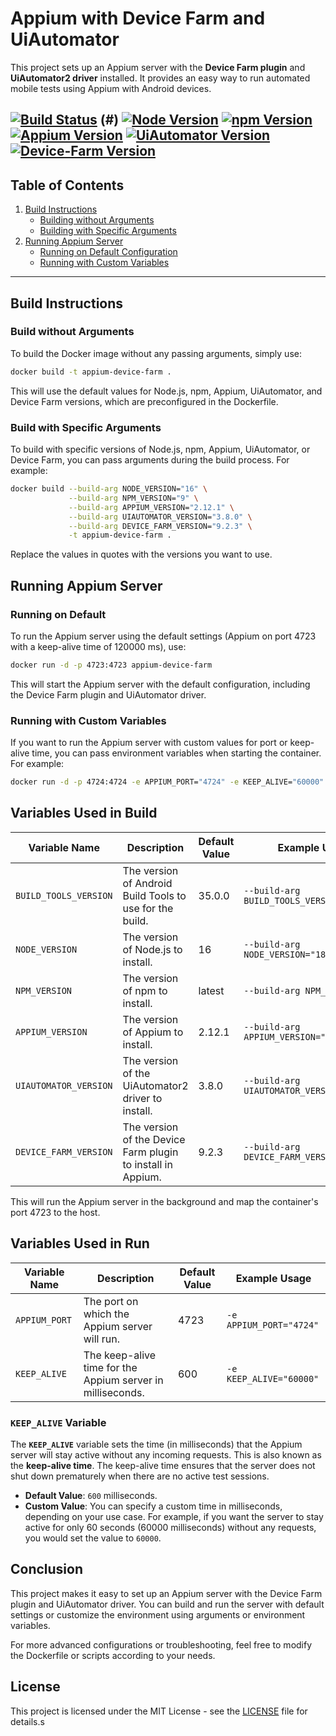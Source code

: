 # Appium with Device Farm and UiAutomator

This project sets up an Appium server with the **Device Farm plugin** and **UiAutomator2 driver** installed. It provides an easy way to run automated mobile tests using Appium with Android devices.

## [![Build Status](https://github.com/mahmoudazaid/appium-device-farm/actions/workflows/docker-publish.yml/badge.svg?branch=master)](https://github.com/mahmoudazaid/appium-device-farm/actions/workflows/docker-publish.yml) (#) [![Node Version](https://img.shields.io/badge/node-16.x-brightgreen)](#) [![npm Version](https://img.shields.io/badge/npm-9.x-brightgreen)](#) [![Appium Version](https://img.shields.io/badge/appium-2.12.1-brightgreen)](#) [![UiAutomator Version](https://img.shields.io/badge/uiautomator2-3.8.0-brightgreen)](#) [![Device-Farm Version](https://img.shields.io/badge/device_farm-9.2.3-brightgreen)](#)

## Table of Contents

1. [Build Instructions](#build-instructions)
   - [Building without Arguments](#build-without-arguments)
   - [Building with Specific Arguments](#build-with-specific-arguments)
2. [Running Appium Server](#running-appium-server)
   - [Running on Default Configuration](#running-on-default)
   - [Running with Custom Variables](#running-with-custom-variables)

---

## Build Instructions

### Build without Arguments

To build the Docker image without any passing arguments, simply use:

```bash
docker build -t appium-device-farm .
```

This will use the default values for Node.js, npm, Appium, UiAutomator, and Device Farm versions, which are preconfigured in the Dockerfile.

### Build with Specific Arguments

To build with specific versions of Node.js, npm, Appium, UiAutomator, or Device Farm, you can pass arguments during the build process. For example:

```bash
docker build --build-arg NODE_VERSION="16" \
             --build-arg NPM_VERSION="9" \
             --build-arg APPIUM_VERSION="2.12.1" \
             --build-arg UIAUTOMATOR_VERSION="3.8.0" \
             --build-arg DEVICE_FARM_VERSION="9.2.3" \
             -t appium-device-farm .

```

Replace the values in quotes with the versions you want to use.

## Running Appium Server

### Running on Default

To run the Appium server using the default settings (Appium on port 4723 with a keep-alive time of 120000 ms), use:

```bash
docker run -d -p 4723:4723 appium-device-farm
```

This will start the Appium server with the default configuration, including the Device Farm plugin and UiAutomator driver.

### Running with Custom Variables

If you want to run the Appium server with custom values for port or keep-alive time, you can pass environment variables when starting the container. For example:

```bash
docker run -d -p 4724:4724 -e APPIUM_PORT="4724" -e KEEP_ALIVE="60000" appium-device-farm
```

## Variables Used in Build

| Variable Name         | Description                                                 | Default Value | Example Usage                              |
| --------------------- | ----------------------------------------------------------- | ------------- | ------------------------------------------ |
| `BUILD_TOOLS_VERSION` | The version of Android Build Tools to use for the build.    | 35.0.0        | `--build-arg BUILD_TOOLS_VERSION="35.0.0"` |
| `NODE_VERSION`        | The version of Node.js to install.                          | 16            | `--build-arg NODE_VERSION="18"`            |
| `NPM_VERSION`         | The version of npm to install.                              | latest        | `--build-arg NPM_VERSION="9"`              |
| `APPIUM_VERSION`      | The version of Appium to install.                           | 2.12.1        | `--build-arg APPIUM_VERSION="2.13.0"`      |
| `UIAUTOMATOR_VERSION` | The version of the UiAutomator2 driver to install.          | 3.8.0         | `--build-arg UIAUTOMATOR_VERSION="3.9.0"`  |
| `DEVICE_FARM_VERSION` | The version of the Device Farm plugin to install in Appium. | 9.2.3         | `--build-arg DEVICE_FARM_VERSION="9.3.0"`  |

This will run the Appium server in the background and map the container's port 4723 to the host.

## Variables Used in Run

| Variable Name | Description                                                | Default Value | Example Usage           |
| ------------- | ---------------------------------------------------------- | ------------- | ----------------------- |
| `APPIUM_PORT` | The port on which the Appium server will run.              | 4723          | `-e APPIUM_PORT="4724"` |
| `KEEP_ALIVE`  | The keep-alive time for the Appium server in milliseconds. | 600           | `-e KEEP_ALIVE="60000"` |

### `KEEP_ALIVE` Variable

The **`KEEP_ALIVE`** variable sets the time (in milliseconds) that the Appium server will stay active without any incoming requests. This is also known as the **keep-alive time**. The keep-alive time ensures that the server does not shut down prematurely when there are no active test sessions.

- **Default Value**: `600` milliseconds.
- **Custom Value**: You can specify a custom time in milliseconds, depending on your use case. For example, if you want the server to stay active for only 60 seconds (60000 milliseconds) without any requests, you would set the value to `60000`.

## Conclusion

This project makes it easy to set up an Appium server with the Device Farm plugin and UiAutomator driver. You can build and run the server with default settings or customize the environment using arguments or environment variables.

For more advanced configurations or troubleshooting, feel free to modify the Dockerfile or scripts according to your needs.

## License

This project is licensed under the MIT License - see the [LICENSE](LICENSE) file for details.s
